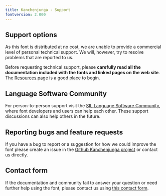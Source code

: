 ```yaml
---
title: Kanchenjunga - Support
fontversion: 2.000
---
```


## Support options

As this font is distributed at no cost, we are unable to provide a commercial level of personal technical support. We will, however, try to resolve problems that are reported to us.

Before requesting technical support, please **carefully read all the documentation included with the fonts and linked pages on the web site**. The [Resources page](resources.md) is a good place to begin.

## Language Software Community

For person-to-person support visit the [SIL Language Software Community](https://community.software.sil.org/c/silfonts), where font developers and users can help each other. These support discussions can also help others in the future.

## Reporting bugs and feature requests

If you have a bug to report or a suggestion for how we could improve the font please create an issue in the [Github Kanchenjunga project](https://github.com/silnrsi/font-kanchenjunga/issues) or contact us directly.

## Contact form

If the documentation and community fail to answer your question or need further help using the font, please contact us using [this contact form](https://software.sil.org/kanchenjunga/about/contact/).

